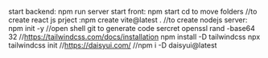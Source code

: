 start backend: npm run server 
start front: npm start
cd  to move folders 
//to create react js prject :npm create vite@latest .
//to create nodejs server: npm init -y
//open shell git to generate code sercret
openssl rand -base64 32
//https://tailwindcss.com/docs/installation
npm install -D tailwindcss
npx tailwindcss init
//https://daisyui.com/
//npm i -D daisyui@latest
